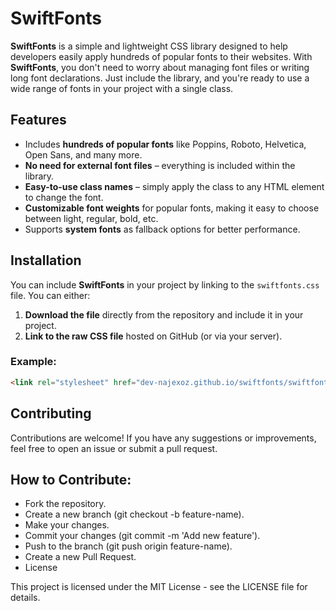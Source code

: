 # SwiftFonts

**SwiftFonts** is a simple and lightweight CSS library designed to help developers easily apply hundreds of popular fonts to their websites. With **SwiftFonts**, you don't need to worry about managing font files or writing long font declarations. Just include the library, and you're ready to use a wide range of fonts in your project with a single class.

## Features

- Includes **hundreds of popular fonts** like Poppins, Roboto, Helvetica, Open Sans, and many more.
- **No need for external font files** – everything is included within the library.
- **Easy-to-use class names** – simply apply the class to any HTML element to change the font.
- **Customizable font weights** for popular fonts, making it easy to choose between light, regular, bold, etc.
- Supports **system fonts** as fallback options for better performance.

## Installation

You can include **SwiftFonts** in your project by linking to the `swiftfonts.css` file. You can either:

1. **Download the file** directly from the repository and include it in your project.
2. **Link to the raw CSS file** hosted on GitHub (or via your server).

### Example:

```html
<link rel="stylesheet" href="dev-najexoz.github.io/swiftfonts/swiftfonts.css">
```
## Contributing
Contributions are welcome! If you have any suggestions or improvements, feel free to open an issue or submit a pull request.

## How to Contribute:
- Fork the repository.
- Create a new branch (git checkout -b feature-name).
- Make your changes.
- Commit your changes (git commit -m 'Add new feature').
- Push to the branch (git push origin feature-name).
- Create a new Pull Request.
- License

This project is licensed under the MIT License - see the LICENSE file for details.
